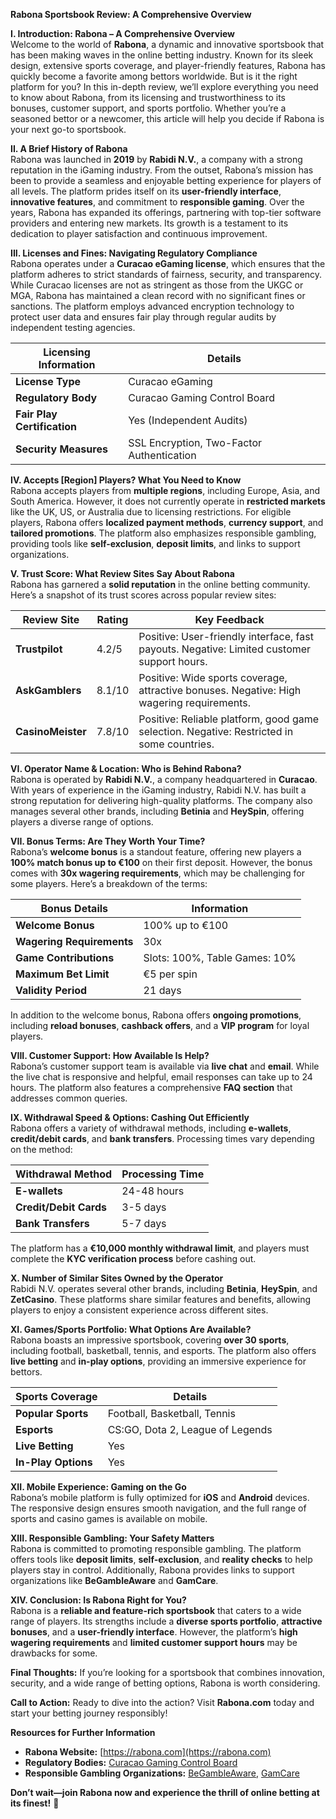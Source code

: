 **Rabona Sportsbook Review: A Comprehensive Overview**  

**I. Introduction: Rabona – A Comprehensive Overview**  
Welcome to the world of **Rabona**, a dynamic and innovative sportsbook that has been making waves in the online betting industry. Known for its sleek design, extensive sports coverage, and player-friendly features, Rabona has quickly become a favorite among bettors worldwide. But is it the right platform for you? In this in-depth review, we’ll explore everything you need to know about Rabona, from its licensing and trustworthiness to its bonuses, customer support, and sports portfolio. Whether you’re a seasoned bettor or a newcomer, this article will help you decide if Rabona is your next go-to sportsbook.  

**II. A Brief History of Rabona**  
Rabona was launched in **2019** by **Rabidi N.V.**, a company with a strong reputation in the iGaming industry. From the outset, Rabona’s mission has been to provide a seamless and enjoyable betting experience for players of all levels. The platform prides itself on its **user-friendly interface**, **innovative features**, and commitment to **responsible gaming**. Over the years, Rabona has expanded its offerings, partnering with top-tier software providers and entering new markets. Its growth is a testament to its dedication to player satisfaction and continuous improvement.  

**III. Licenses and Fines: Navigating Regulatory Compliance**  
Rabona operates under a **Curacao eGaming license**, which ensures that the platform adheres to strict standards of fairness, security, and transparency. While Curacao licenses are not as stringent as those from the UKGC or MGA, Rabona has maintained a clean record with no significant fines or sanctions. The platform employs advanced encryption technology to protect user data and ensures fair play through regular audits by independent testing agencies.  

| **Licensing Information** | **Details** |  
|---------------------------|-------------|  
| **License Type**          | Curacao eGaming |  
| **Regulatory Body**       | Curacao Gaming Control Board |  
| **Fair Play Certification** | Yes (Independent Audits) |  
| **Security Measures**     | SSL Encryption, Two-Factor Authentication |  

**IV. Accepts [Region] Players? What You Need to Know**  
Rabona accepts players from **multiple regions**, including Europe, Asia, and South America. However, it does not currently operate in **restricted markets** like the UK, US, or Australia due to licensing restrictions. For eligible players, Rabona offers **localized payment methods**, **currency support**, and **tailored promotions**. The platform also emphasizes responsible gambling, providing tools like **self-exclusion**, **deposit limits**, and links to support organizations.  

**V. Trust Score: What Review Sites Say About Rabona**  
Rabona has garnered a **solid reputation** in the online betting community. Here’s a snapshot of its trust scores across popular review sites:  

| **Review Site** | **Rating** | **Key Feedback** |  
|------------------|------------|------------------|  
| **Trustpilot**   | 4.2/5      | Positive: User-friendly interface, fast payouts. Negative: Limited customer support hours. |  
| **AskGamblers**  | 8.1/10     | Positive: Wide sports coverage, attractive bonuses. Negative: High wagering requirements. |  
| **CasinoMeister**| 7.8/10     | Positive: Reliable platform, good game selection. Negative: Restricted in some countries. |  

**VI. Operator Name & Location: Who is Behind Rabona?**  
Rabona is operated by **Rabidi N.V.**, a company headquartered in **Curacao**. With years of experience in the iGaming industry, Rabidi N.V. has built a strong reputation for delivering high-quality platforms. The company also manages several other brands, including **Betinia** and **HeySpin**, offering players a diverse range of options.  

**VII. Bonus Terms: Are They Worth Your Time?**  
Rabona’s **welcome bonus** is a standout feature, offering new players a **100% match bonus up to €100** on their first deposit. However, the bonus comes with **30x wagering requirements**, which may be challenging for some players. Here’s a breakdown of the terms:  

| **Bonus Details** | **Information** |  
|-------------------|-----------------|  
| **Welcome Bonus** | 100% up to €100 |  
| **Wagering Requirements** | 30x |  
| **Game Contributions** | Slots: 100%, Table Games: 10% |  
| **Maximum Bet Limit** | €5 per spin |  
| **Validity Period** | 21 days |  

In addition to the welcome bonus, Rabona offers **ongoing promotions**, including **reload bonuses**, **cashback offers**, and a **VIP program** for loyal players.  

**VIII. Customer Support: How Available Is Help?**  
Rabona’s customer support team is available via **live chat** and **email**. While the live chat is responsive and helpful, email responses can take up to 24 hours. The platform also features a comprehensive **FAQ section** that addresses common queries.  

**IX. Withdrawal Speed & Options: Cashing Out Efficiently**  
Rabona offers a variety of withdrawal methods, including **e-wallets**, **credit/debit cards**, and **bank transfers**. Processing times vary depending on the method:  

| **Withdrawal Method** | **Processing Time** |  
|-----------------------|---------------------|  
| **E-wallets**         | 24-48 hours |  
| **Credit/Debit Cards**| 3-5 days |  
| **Bank Transfers**    | 5-7 days |  

The platform has a **€10,000 monthly withdrawal limit**, and players must complete the **KYC verification process** before cashing out.  

**X. Number of Similar Sites Owned by the Operator**  
Rabidi N.V. operates several other brands, including **Betinia**, **HeySpin**, and **ZetCasino**. These platforms share similar features and benefits, allowing players to enjoy a consistent experience across different sites.  

**XI. Games/Sports Portfolio: What Options Are Available?**  
Rabona boasts an impressive sportsbook, covering **over 30 sports**, including football, basketball, tennis, and esports. The platform also offers **live betting** and **in-play options**, providing an immersive experience for bettors.  

| **Sports Coverage** | **Details** |  
|---------------------|-------------|  
| **Popular Sports**  | Football, Basketball, Tennis |  
| **Esports**         | CS:GO, Dota 2, League of Legends |  
| **Live Betting**    | Yes |  
| **In-Play Options** | Yes |  

**XII. Mobile Experience: Gaming on the Go**  
Rabona’s mobile platform is fully optimized for **iOS** and **Android** devices. The responsive design ensures smooth navigation, and the full range of sports and casino games is available on mobile.  

**XIII. Responsible Gambling: Your Safety Matters**  
Rabona is committed to promoting responsible gambling. The platform offers tools like **deposit limits**, **self-exclusion**, and **reality checks** to help players stay in control. Additionally, Rabona provides links to support organizations like **BeGambleAware** and **GamCare**.  

**XIV. Conclusion: Is Rabona Right for You?**  
Rabona is a **reliable and feature-rich sportsbook** that caters to a wide range of players. Its strengths include a **diverse sports portfolio**, **attractive bonuses**, and a **user-friendly interface**. However, the platform’s **high wagering requirements** and **limited customer support hours** may be drawbacks for some.  

**Final Thoughts:** If you’re looking for a sportsbook that combines innovation, security, and a wide range of betting options, Rabona is worth considering.  

**Call to Action:** Ready to dive into the action? Visit **Rabona.com** today and start your betting journey responsibly!  

**Resources for Further Information**  
- **Rabona Website:** [https://rabona.com](https://rabona.com)  
- **Regulatory Bodies:** [Curacao Gaming Control Board](https://www.curacaogamingcontrol.com)  
- **Responsible Gambling Organizations:** [BeGambleAware](https://www.begambleaware.org), [GamCare](https://www.gamcare.org.uk)  

**Don’t wait—join Rabona now and experience the thrill of online betting at its finest!** 🚀